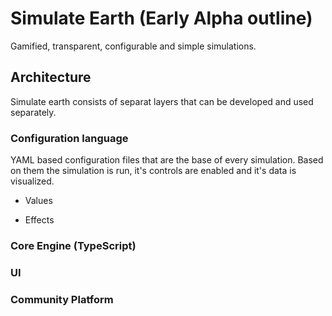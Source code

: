 # Simulate Earth (Early Alpha outline)

Gamified, transparent, configurable and simple simulations.

## Architecture

Simulate earth consists of separat layers that can be developed and used separately.

### Configuration language

YAML based configuration files that are the base of every simulation. Based on them the simulation is run, it's controls are enabled and it's data is visualized. 

* Values

* Effects

### Core Engine (TypeScript)

### UI

### Community Platform
